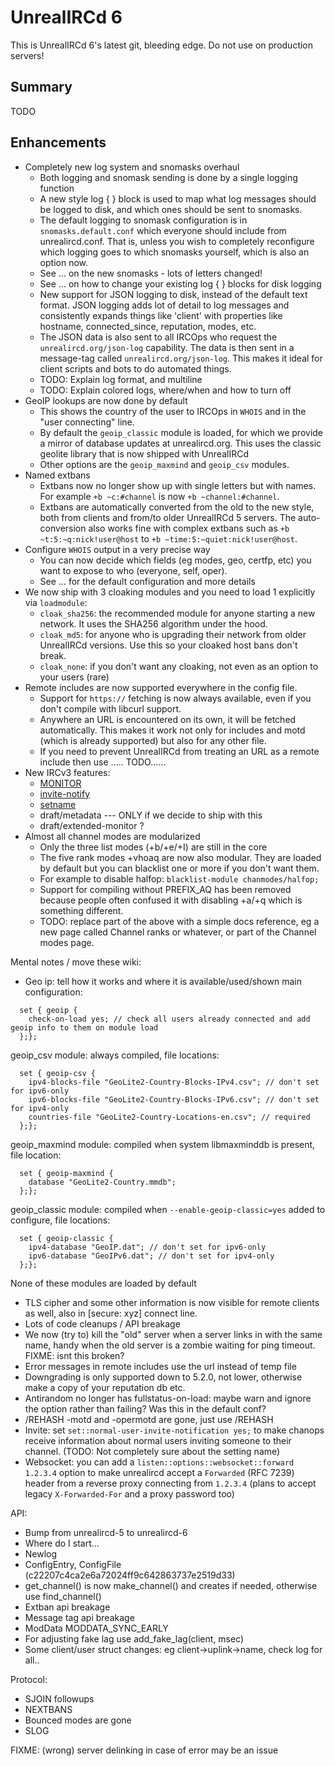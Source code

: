 UnrealIRCd 6
=============
This is UnrealIRCd 6's latest git, bleeding edge. Do not use on production servers!

Summary
--------
TODO

Enhancements
-------------
* Completely new log system and snomasks overhaul
  * Both logging and snomask sending is done by a single logging function
  * A new style log { } block is used to map what log messages should be
    logged to disk, and which ones should be sent to snomasks.
  * The default logging to snomask configuration is in ```snomasks.default.conf```
    which everyone should include from unrealircd.conf. That is, unless you
    wish to completely reconfigure which logging goes to which snomasks
    yourself, which is also an option now.
  * See ... on the new snomasks - lots of letters changed!
  * See ... on how to change your existing log { } blocks for disk logging
  * New support for JSON logging to disk, instead of the default text format.
    JSON logging adds lot of detail to log messages and consistently
    expands things like 'client' with properties like hostname,
    connected_since, reputation, modes, etc.
  * The JSON data is also sent to all IRCOps who request the
    ```unrealircd.org/json-log``` capability. The data is then sent in
    a message-tag called ```unrealircd.org/json-log```. This makes it ideal
    for client scripts and bots to do automated things.
  * TODO: Explain log format, and multiline
  * TODO: Explain colored logs, where/when and how to turn off
* GeoIP lookups are now done by default
  * This shows the country of the user to IRCOps in ```WHOIS``` and in the
    "user connecting" line.
  * By default the ```geoip_classic``` module is loaded, for which we
    provide a mirror of database updates at unrealircd.org. This uses
    the classic geolite library that is now shipped with UnrealIRCd
  * Other options are the ```geoip_maxmind``` and ```geoip_csv``` modules.
* Named extbans
  * Extbans now no longer show up with single letters but with names.
    For example ```+b ~c:#channel``` is now ```+b ~channel:#channel```.
  * Extbans are automatically converted from the old to the new style,
    both from clients and from/to older UnrealIRCd 5 servers.
    The auto-conversion also works fine with complex extbans such as
    ```+b ~t:5:~q:nick!user@host``` to ```+b ~time:5:~quiet:nick!user@host```.
* Configure ```WHOIS``` output in a very precise way
  * You can now decide which fields (eg modes, geo, certfp, etc) you want
    to expose to who (everyone, self, oper).
  * See ... for the default configuration and more details
* We now ship with 3 cloaking modules and you need to load 1 explicitly
  via ```loadmodule```:
  * ```cloak_sha256```: the recommended module for anyone starting a new
    network. It uses the SHA256 algorithm under the hood.
  * ```cloak_md5```: for anyone who is upgrading their network from older
    UnrealIRCd versions. Use this so your cloaked host bans don't break.
  * ```cloak_none```: if you don't want any cloaking, not even as an option
    to your users (rare)
* Remote includes are now supported everywhere in the config file.
  * Support for ```https://``` fetching is now always available, even
    if you don't compile with libcurl support.
  * Anywhere an URL is encountered on its own, it will be fetched
    automatically. This makes it work not only for includes and motd
    (which is already supported) but also for any other file.
  * If you need to prevent UnrealIRCd from treating an URL as a
    remote include then use ..... TODO......
* New IRCv3 features:
  * [MONITOR](https://ircv3.net/specs/extensions/monitor.html)
  * [invite-notify](https://ircv3.net/specs/extensions/invite-notify)
  * [setname](https://ircv3.net/specs/extensions/setname.html)
  * draft/metadata --- ONLY if we decide to ship with this
  * draft/extended-monitor ?
* Almost all channel modes are modularized
  * Only the three list modes (+b/+e/+I) are still in the core
  * The five rank modes +vhoaq are now also modular. They are loaded by
    default but you can blacklist one or more if you don't want them.
  * For example to disable halfop: ```blacklist-module chanmodes/halfop;```
  * Support for compiling without PREFIX_AQ has been removed because
    people often confused it with disabling +a/+q which is something
    different.
  * TODO: replace part of the above with a simple docs reference, eg
    a new page called Channel ranks or whatever, or part of the
    Channel modes page.

Mental notes / move these wiki:

* Geo ip: tell how it works and where it is available/used/shown
  main configuration:
```
  set { geoip {
    check-on-load yes; // check all users already connected and add geoip info to them on module load
  };};
```
  geoip_csv module: always compiled, file locations:
```
  set { geoip-csv {
    ipv4-blocks-file "GeoLite2-Country-Blocks-IPv4.csv"; // don't set for ipv6-only
    ipv6-blocks-file "GeoLite2-Country-Blocks-IPv6.csv"; // don't set for ipv4-only
    countries-file "GeoLite2-Country-Locations-en.csv"; // required
  };};
```
  geoip_maxmind module: compiled when system libmaxminddb is present, file location:
```
  set { geoip-maxmind {
    database "GeoLite2-Country.mmdb";
  };};
```
  geoip_classic module: compiled when `--enable-geoip-classic=yes` added to configure, file locations:
```
  set { geoip-classic {
    ipv4-database "GeoIP.dat"; // don't set for ipv6-only
    ipv6-database "GeoIPv6.dat"; // don't set for ipv4-only
  };};
```
  None of these modules are loaded by default
* TLS cipher and some other information is now visible for remote
  clients as well, also in [secure: xyz] connect line.
* Lots of code cleanups / API breakage
* We now (try to) kill the "old" server when a server links in with the same
  name, handy when the old server is a zombie waiting for ping timeout.
  FIXME: isnt this broken?
* Error messages in remote includes use the url instead of temp file
* Downgrading is only supported down to 5.2.0, not lower, otherwise
  make a copy of your reputation db etc.
* Antirandom no longer has fullstatus-on-load: maybe warn and ignore
  the option rather than failing? Was this in the default conf?
* /REHASH -motd and -opermotd are gone, just use /REHASH
* Invite: set `set::normal-user-invite-notification yes;` to make chanops
  receive information about normal users inviting someone to their channel.
  (TODO: Not completely sure about the setting name)
* Websocket: you can add a `listen::options::websocket::forward 1.2.3.4` option
  to make unrealircd accept a `Forwarded` (RFC 7239) header from a reverse proxy
  connecting from `1.2.3.4` (plans to accept legacy `X-Forwarded-For` and a proxy
  password too)

API:
* Bump from unrealircd-5 to unrealircd-6
* Where do I start...
* Newlog
* ConfigEntry, ConfigFile (c22207c4ca2e6a72024ff9c642863737e2519d33)
* get_channel() is now make_channel() and creates if needed, otherwise use find_channel()
* Extban api breakage
* Message tag api breakage
* ModData MODDATA_SYNC_EARLY
* For adjusting fake lag use add_fake_lag(client, msec)
* Some client/user struct changes: eg client->uplink->name, check log for all..

Protocol:
* SJOIN followups
* NEXTBANS
* Bounced modes are gone
* SLOG

FIXME: (wrong) server delinking in case of error may be an issue

